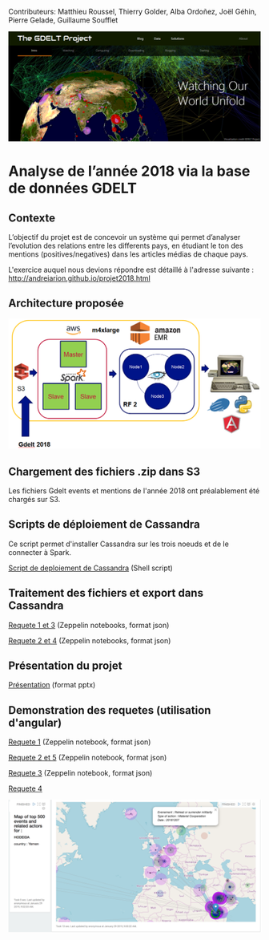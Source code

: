 Contributeurs: Matthieu Roussel, Thierry Golder, Alba Ordoñez, Joël Géhin, Pierre Gelade, Guillaume Soufflet

![Gdelt](https://github.com/MSBigData2019/Gdelt2018-GGGROS/blob/master/GDELTProjectmainpage.png)
# Analyse de l’année 2018 via la base de données GDELT

## Contexte
L’objectif du projet est de concevoir un système qui permet d’analyser l’evolution des relations entre les differents pays, en étudiant le ton des mentions (positives/negatives) dans les articles médias de chaque pays.

L'exercice auquel nous devions répondre est détaillé à l'adresse suivante :
http://andreiarion.github.io/projet2018.html

## Architecture proposée

![Architecture](https://github.com/MSBigData2019/Gdelt2018-GGGROS/blob/master/Architecture.PNG)

## Chargement des fichiers .zip dans S3

Les fichiers Gdelt events et mentions de l'année 2018 ont préalablement été chargés sur S3.

## Scripts de déploiement de Cassandra

Ce script permet d'installer Cassandra sur les trois noeuds et de le connecter à Spark.

[Script de deploiement de Cassandra](https://github.com/MSBigData2019/Gdelt2018-GGGROS/blob/master/deployCassandra/install_cassandra.sh) (Shell script)

## Traitement des fichiers et export dans Cassandra

[Requete 1 et 3](https://github.com/MSBigData2019/Gdelt2018-GGGROS/blob/master/Gdelt-ETLChargCassandraReq1et3.json) (Zeppelin notebooks, format json)

[Requete 2 et 4](https://github.com/MSBigData2019/Gdelt2018-GGGROS/blob/master/Gdelt-ETLChargCassandraRequete2et4.json) (Zeppelin notebooks, format json)

## Présentation du projet

[Présentation](https://github.com/MSBigData2019/Gdelt2018-GGGROS/blob/master/Projet_NoSQL_presentation_vFINAL.pptx) (format pptx)

## Demonstration des requetes (utilisation d'angular)

[Requete 1](https://github.com/MSBigData2019/Gdelt2018-GGGROS/blob/master/Gdelt_Requete1.json) (Zeppelin notebook, format json)

[Requete 2 et 5](https://github.com/MSBigData2019/Gdelt2018-GGGROS/blob/master/Gdelt%20-%20Requ%C3%AAte2.json) (Zeppelin notebook, format json)

[Requete 3](https://github.com/MSBigData2019/Gdelt2018-GGGROS/blob/master/Gdelt_Requete3.json) (Zeppelin notebook, format json)

[Requete 4](https://github.com/MSBigData2019/Gdelt2018-GGGROS/blob/master/Gdelt%20-%20Requ%C3%AAte4%20.json)

![Req2](https://github.com/MSBigData2019/Gdelt2018-GGGROS/blob/master/Carte_Requete2.png)

